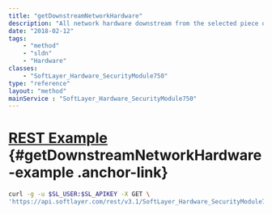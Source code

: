 ```yaml
---
title: "getDownstreamNetworkHardware"
description: "All network hardware downstream from the selected piece of hardware."
date: "2018-02-12"
tags:
    - "method"
    - "sldn"
    - "Hardware"
classes:
    - "SoftLayer_Hardware_SecurityModule750"
type: "reference"
layout: "method"
mainService : "SoftLayer_Hardware_SecurityModule750"
---
```


# [REST Example](#getDownstreamNetworkHardware-example) <a href="/article/rest/"><i class="fas fa-question"></i></a> {#getDownstreamNetworkHardware-example .anchor-link} 
```bash
curl -g -u $SL_USER:$SL_APIKEY -X GET \
'https://api.softlayer.com/rest/v3.1/SoftLayer_Hardware_SecurityModule750/{SoftLayer_Hardware_SecurityModule750ID}/getDownstreamNetworkHardware'
```
